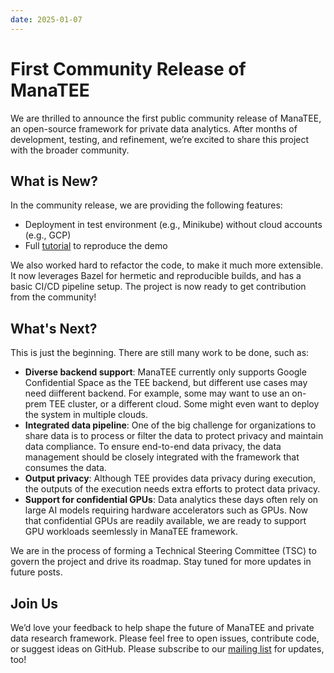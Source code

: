 ```yaml
---
date: 2025-01-07
---
```


# First Community Release of ManaTEE

We are thrilled to announce the first public community release of ManaTEE, an open-source framework for private data analytics. After months of development, testing, and refinement, we’re excited to share this project with the broader community.

## What is New?

In the community release, we are providing the following features:

* Deployment in test environment (e.g., Minikube) without cloud accounts (e.g., GCP)
* Full [tutorial](../../getting-started/tutorials.md) to reproduce the demo

We also worked hard to refactor the code, to make it much more extensible. It now leverages Bazel for hermetic and reproducible builds, and has a basic CI/CD pipeline setup. The project is now ready to get contribution from the community!

## What's Next?

This is just the beginning. There are still many work to be done, such as:

* **Diverse backend support**: ManaTEE currently only supports Google Confidential Space as the TEE backend, but different use cases may need diifferent backend. For example, some may want to use an on-prem TEE cluster, or a different cloud. Some might even want to deploy the system in multiple clouds. 
* **Integrated data pipeline**: One of the big challenge for organizations to share data is to process or filter the data to protect privacy and maintain data compliance. To ensure end-to-end data privacy, the data management should be closely integrated with the framework that consumes the data.
* **Output privacy**: Although TEE provides data privacy during execution, the outputs of the execution needs extra efforts to protect data privacy.
* **Support for confidential GPUs**: Data analytics these days often rely on large AI models requiring hardware accelerators such as GPUs. Now that confidential GPUs are readily available, we are ready to support GPU workloads seemlessly in ManaTEE framework.

We are in the process of forming a Technical Steering Committee (TSC) to govern the project and drive its roadmap. Stay tuned for more updates in future posts.

## Join Us

We’d love your feedback to help shape the future of ManaTEE and private data research framework. 
Please feel free to open issues, contribute code, or suggest ideas on GitHub. Please subscribe to our [mailing list](https://groups.google.com/u/1/g/manatee-project) for updates, too!